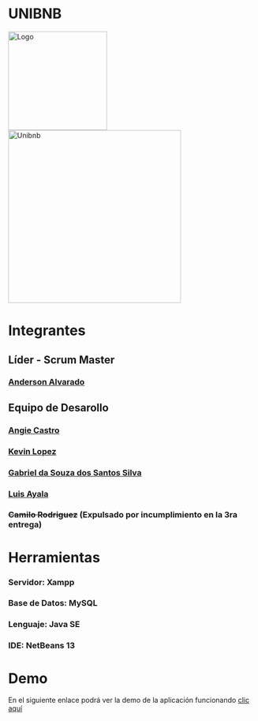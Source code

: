 # **UNIBNB**
<img align="center"  alt="Logo" width= "200" src="https://user-images.githubusercontent.com/98665908/170849740-14e150c7-097e-4b85-ba49-44399e327c12.png">
<img align="center"  alt="Unibnb" width= "350" src="https://user-images.githubusercontent.com/98665908/170849884-479da5a3-dc86-47e1-ab54-5829b1169fca.png">


# Integrantes
## Líder - Scrum Master
### [Anderson Alvarado](https://github.com/andersonjalvarado) 
## Equipo de Desarollo
### [Angie Castro](https://github.com/angCF) 
### [Kevin Lopez](https://github.com/kevinRL02) 
### [Gabriel da Souza dos Santos Silva](https://github.com/ZiggyFoda) 
### [Luis Ayala](https://github.com/LuisAyala7324) 
### ~~Camilo Rodriguez~~ (Expulsado por incumplimiento en la 3ra entrega)
# Herramientas
### **Servidor:**  Xampp
### **Base de Datos:**  MySQL
### **Lenguaje:**  Java SE
### **IDE:**  NetBeans 13
# Demo
En el siguiente enlace podrá ver la demo de la aplicación funcionando [clic aquí](https://livejaverianaedu-my.sharepoint.com/:v:/g/personal/andersonjalvarado_javeriana_edu_co/EaPD4dmpFtVKi-U3YAxeDSQBxiqFP6Nblc0oR4lpvSzgsw?e=xqMl1s)